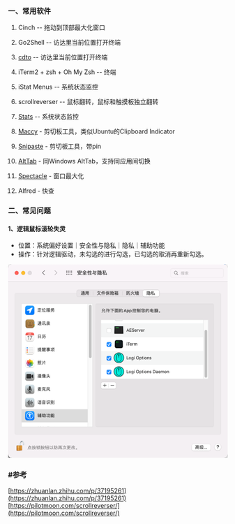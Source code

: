 ### 一、常用软件

1. Cinch -- 拖动到顶部最大化窗口

2. Go2Shell -- 访达里当前位置打开终端

3. [cdto](https://mac.softpedia.com/get/System-Utilities/cdto.shtml) -- 访达里当前位置打开终端

4. iTerm2 + zsh + Oh My Zsh -- 终端

5. iStat Menus -- 系统状态监控

6. scrollreverser -- 鼠标翻转，鼠标和触摸板独立翻转

7. [Stats](https://github.com/exelban/stats) -- 系统状态监控

8. [Maccy](https://maccy.app/) - 剪切板工具，类似Ubuntu的Clipboard Indicator

9. [Snipaste](https://zh.snipaste.com/download.html) - 剪切板工具，带pin

10. [AltTab](https://alt-tab-macos.netlify.app/) - 同Windows AltTab，支持同应用间切换

11. [Spectacle](https://www.spectacleapp.com/) - 窗口最大化

12. Alfred - 快查

### 二、常见问题

#### 1、逻辑鼠标滚轮失灵

* 位置：系统偏好设置｜安全性与隐私｜隐私｜辅助功能
* 操作：针对逻辑驱动，未勾选的进行勾选，已勾选的取消再重新勾选。

![img.png](../../src/main/resources/picture/img-mouse-not-work.png)

### #参考

[https://zhuanlan.zhihu.com/p/37195261](https://zhuanlan.zhihu.com/p/37195261)
[https://pilotmoon.com/scrollreverser/](https://pilotmoon.com/scrollreverser/)
